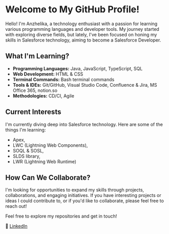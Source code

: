  # Welcome to My GitHub Profile! 

Hello! I'm Anzhelika, a technology enthusiast with a passion for learning various programming languages and developer tools. My journey started with exploring diverse fields, but lately, I've been focused on honing my skills in Salesforce technology, aiming to become a Salesforce Developer.

## What I'm Learning?

- **Programming Languages:** Java, JavaScript, TypeScript, SQL
- **Web Development:** HTML & CSS
- **Terminal Commands:** Bash terminal commands
- **Tools & IDEs:** Git/GitHub, Visual Studio Code, Confluence & Jira, MS Office 365, notion.so
- **Methodologies:** CD/CI, Agile

## Current Interests

I'm currently diving deep into Salesforce technology. Here are some of the things I'm learning:

- Apex,
- LWC (Lightning Web Components),
- SOQL & SOSL,
- SLDS library,
- LWR (Lightning Web Runtime)

## How Can We Collaborate?

I'm looking for opportunities to expand my skills through projects, collaborations, and engaging initiatives. If you have interesting projects or ideas I could contribute to, or if you'd like to collaborate, please feel free to reach out!

Feel free to explore my repositories and get in touch!

💼 [LinkedIn](https://www.linkedin.com/in/anzhelika-makarova-b1442b284/)
<!---
Likwusik/Likwusik is a ✨ special ✨ repository because its `README.md` (this file) appears on your GitHub profile.
You can click the Preview link to take a look at your changes.
--->
